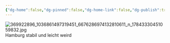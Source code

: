 ```yaml
---
{"dg-home":false,"dg-pinned":false,"dg-home-link":false,"dg-publish":true,"tags":["dgblip"],"disabled rules":["yaml-title","yaml-title-alias","file-name-heading"],"title":"philipp on instagram @ 2023-08-26","created-date":"2023-08-26T16:00:00","updated-date":"2025-05-02T17:43:07","dg-path":"blips/17843330451059832.md","permalink":"/blips/17843330451059832/","dgPassFrontmatter":true}
---
```



![369922896_1036861497319451_6676286974132810611_n_17843330451059832.jpg](/img/user/attachments/369922896_1036861497319451_6676286974132810611_n_17843330451059832.jpg)
Hamburg stabil und leicht weird



